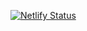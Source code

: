 [![Netlify Status](https://api.netlify.com/api/v1/badges/c840d334-bc19-4b59-b5f5-5020e75dd9ba/deploy-status)](https://app.netlify.com/sites/akhatami/deploys)
